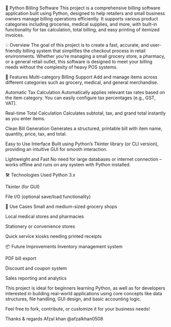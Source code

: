 🧾 Python Billing Software
This project is a comprehensive billing software application built using Python, designed to help retailers and small business owners manage billing operations efficiently. It supports various product categories including groceries, medical supplies, and more, with built-in functionality for tax calculation, total billing, and easy printing of itemized invoices.

💡 Overview
The goal of this project is to create a fast, accurate, and user-friendly billing system that simplifies the checkout process in retail environments. Whether you're managing a small grocery store, a pharmacy, or a general retail outlet, this software is designed to meet your billing needs without the complexity of heavy POS systems.

🔑 Features
Multi-category Billing Support
Add and manage items across different categories such as grocery, medical, and general merchandise.

Automatic Tax Calculation
Automatically applies relevant tax rates based on the item category. You can easily configure tax percentages (e.g., GST, VAT).

Real-time Total Calculation
Calculates subtotal, tax, and grand total instantly as you enter items.

Clean Bill Generation
Generates a structured, printable bill with item name, quantity, price, tax, and total.

Easy to Use Interface
Built using Python’s Tkinter library (or CLI version), providing an intuitive GUI for smooth interaction.

Lightweight and Fast
No need for large databases or internet connection – works offline and runs on any system with Python installed.

🛠️ Technologies Used
Python 3.x

Tkinter (for GUI)

File I/O (optional save/load functionality)

🚀 Use Cases
Small and medium-sized grocery shops

Local medical stores and pharmacies

Stationery or convenience stores

Quick service kiosks needing printed receipts

📦 Future Improvements
Inventory management system

PDF bill export

Discount and coupon system

Sales reporting and analytics

This project is ideal for beginners learning Python, as well as for developers interested in building real-world applications using core concepts like data structures, file handling, GUI design, and basic accounting logic.

Feel free to fork, contribute, or customize it for your business needs!

Thanks & regards
Afzal khan
@afzalkhan0508
